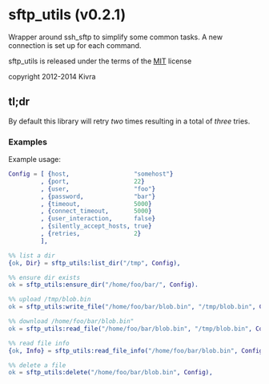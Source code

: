 # sftp_utils (v0.2.1)
Wrapper around ssh_sftp to simplify some common tasks. A new connection
is set up for each command.

sftp_utils is released under the terms of the [MIT](http://en.wikipedia.org/wiki/MIT_License) license

copyright 2012-2014 Kivra

## tl;dr
By default this library will retry *two* times resulting in a total of *three* tries.

### Examples
Example usage:
```erlang
Config = [ {host,                  "somehost"}
         , {port,                  22}
         , {user,                  "foo"}
         , {password,              "bar"}
         , {timeout,               5000}
         , {connect_timeout,       5000}
         , {user_interaction,      false}
         , {silently_accept_hosts, true}
         , {retries,               2}
         ],

%% list a dir
{ok, Dir} = sftp_utils:list_dir("/tmp", Config),

%% ensure dir exists
ok = sftp_utils:ensure_dir("/home/foo/bar/", Config).

%% upload /tmp/blob.bin
ok = sftp_utils:write_file("/home/foo/bar/blob.bin", "/tmp/blob.bin", Config),

%% download /home/foo/bar/blob.bin"
ok = sftp_utils:read_file("/home/foo/bar/blob.bin", "/tmp/blob.bin", Config),

%% read file info
{ok, Info} = sftp_utils:read_file_info("/home/foo/bar/blob.bin", Config),

%% delete a file
ok = sftp_utils:delete("/home/foo/bar/blob.bin", Config),
```
